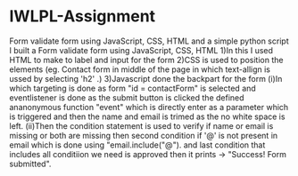 # IWLPL-Assignment
Form validate form using JavaScript, CSS, HTML and a simple python script
I built a Form validate form using JavaScript, CSS, HTML 
1)In this I used HTML to make to label and input for the form 
2)CSS is used to position the elements (eg. Contact form in middle of the page in which text-allign is ussed by selecting 'h2' .)
3)Javascript done the backpart for the form 
  (i)In which  targeting is done as form "id = contactForm" is  selected and eventlistener is done as the submit button is clicked the defined ananonymous function "event"  which is directly enter as a parameter which is triggered        and then the name and email is trimed as the no white space is left.
  (ii)Then the condition statement is used to verify if name or email is missing or both are missing 
        then second condition if '@' is not present in email which is done using "email.include("@").
        and last condition that includes all conditiion we need is approved then it prints -> "Success! Form submitted".
        
